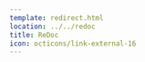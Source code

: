 ```yaml
---
template: redirect.html
location: ../../redoc
title: ReDoc
icon: octicons/link-external-16
---
```


<!--
 ~ SPDX-FileCopyrightText: Copyright DB InfraGO AG and contributors
 ~ SPDX-License-Identifier: Apache-2.0
 -->
